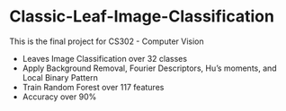# Classic-Leaf-Image-Classification
This is the final project for CS302 - Computer Vision

- Leaves Image Classification over 32 classes
- Apply Background Removal, Fourier Descriptors, Hu’s moments, and Local Binary Pattern
- Train Random Forest over 117 features
- Accuracy over 90%

